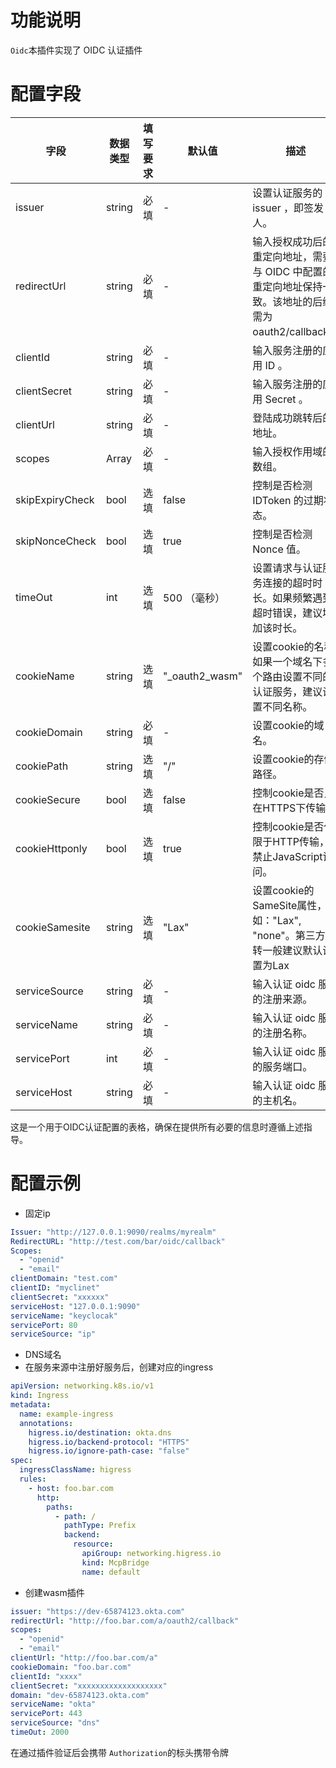 # 功能说明
`Oidc`本插件实现了 OIDC 认证插件

# 配置字段
| 字段              | 数据类型    | 填写要求 | 默认值            | 描述                                                            |
|-----------------|---------|----|----------------|---------------------------------------------------------------|
| issuer          | string  | 必填 | -              | 设置认证服务的 issuer ，即签发人。                                         |
| redirectUrl     | string  | 必填 | -              | 输入授权成功后的重定向地址，需要与 OIDC 中配置的重定向地址保持一致。该地址的后缀需为oauth2/callback。 |
| clientId        | string  | 必填 | -              | 输入服务注册的应用 ID 。                                                |
| clientSecret    | string  | 必填 | -              | 输入服务注册的应用 Secret 。                                            |
| clientUrl       | string  | 必填 | -              | 登陆成功跳转后的地址。                                                   |
| scopes          | Array   | 必填 | -              | 输入授权作用域的数组。                                                   |
| skipExpiryCheck | bool    | 选填 | false          | 控制是否检测 IDToken 的过期状态。                                         |
| skipNonceCheck  | bool    | 选填 | true           | 控制是否检测 Nonce 值。                                               |
| timeOut         | int     | 选填 | 500 （毫秒）       | 设置请求与认证服务连接的超时时长。如果频繁遇到超时错误，建议增加该时长。                          |
| cookieName      | string  | 选填 | "_oauth2_wasm" | 设置cookie的名称, 如果一个域名下多个路由设置不同的认证服务，建议设置不同名称。                   |
| cookieDomain    | string  | 必填 | -              | 设置cookie的域名。                                                  |
| cookiePath      | string  | 选填 | "/"            | 设置cookie的存储路径。                                                |
| cookieSecure    | bool    | 选填 | false          | 控制cookie是否只在HTTPS下传输。                                         |
| cookieHttponly  | bool    | 选填 | true           | 控制cookie是否仅限于HTTP传输，禁止JavaScript访问。                           |
| cookieSamesite  | string  | 选填 | "Lax"          | 设置cookie的SameSite属性，如："Lax", "none"。第三方跳转一般建议默认设置为Lax         |
| serviceSource   | string  | 必填 | -              | 输入认证 oidc 服务的注册来源。                                            |
| serviceName     | string  | 必填 | -              | 输入认证 oidc 服务的注册名称。                                            |
| servicePort     | int     | 必填 | -              | 输入认证 oidc 服务的服务端口。                                            |
| serviceHost     | string  | 必填 | -              | 输入认证 oidc 服务的主机名。                                             |

这是一个用于OIDC认证配置的表格，确保在提供所有必要的信息时遵循上述指导。
# 配置示例
- 固定ip
```yaml
Issuer: "http://127.0.0.1:9090/realms/myrealm"
RedirectURL: "http://test.com/bar/oidc/callback"
Scopes:
  - "openid"
  - "email"
clientDomain: "test.com"
clientID: "myclinet"
clientSecret: "xxxxxx"
serviceHost: "127.0.0.1:9090"
serviceName: "keyclocak"
servicePort: 80
serviceSource: "ip"
```
- DNS域名
- 在服务来源中注册好服务后，创建对应的ingress
```yaml
apiVersion: networking.k8s.io/v1
kind: Ingress
metadata:
  name: example-ingress
  annotations:
    higress.io/destination: okta.dns
    higress.io/backend-protocol: "HTTPS"
    higress.io/ignore-path-case: "false"
spec:
  ingressClassName: higress
  rules:
    - host: foo.bar.com
      http:
        paths:
          - path: /
            pathType: Prefix
            backend:
              resource:
                apiGroup: networking.higress.io
                kind: McpBridge
                name: default

```
- 创建wasm插件
```yaml
issuer: "https://dev-65874123.okta.com"
redirectUrl: "http://foo.bar.com/a/oauth2/callback"
scopes:
  - "openid"
  - "email"
clientUrl: "http://foo.bar.com/a"
cookieDomain: "foo.bar.com"
clientId: "xxxx"
clientSecret: "xxxxxxxxxxxxxxxxxxx"
domain: "dev-65874123.okta.com"
serviceName: "okta"
servicePort: 443
serviceSource: "dns"
timeOut: 2000
```
在通过插件验证后会携带 `Authorization`的标头携带令牌





